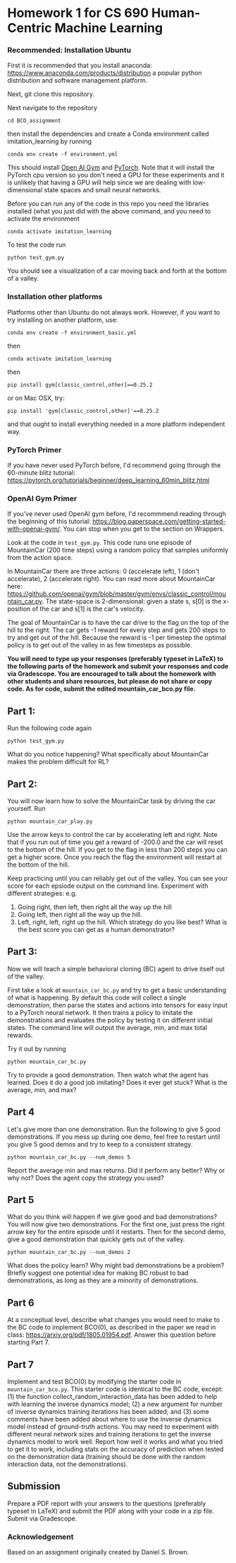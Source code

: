 # Homework 1 for CS 690 Human-Centric Machine Learning

### Recommended: Installation Ubuntu
First it is recommended that you install anaconda: <https://www.anaconda.com/products/distribution> a popular python distribution and software management platform.

Next, git clone this repository.

Next navigate to the repository
```
cd BCO_assignment
```
then install the dependencies and create a Conda environment called imitation_learning by running
```
conda env create -f environment.yml
```
This should install [Open AI Gym](https://www.gymlibrary.dev/) and [PyTorch](https://pytorch.org/get-started/locally/). Note that it will install the PyTorch cpu version so you don't need a GPU for these experiments and it is unlikely that having a GPU will help since we are dealing with low-dimensional state spaces and small neural networks.

Before you can run any of the code in this repo you need the libraries installed (what you just did with the above command, and you need to activate the environment
```
conda activate imitation_learning
```

To test the code run
```
python test_gym.py
```
You should see a visualization of a car moving back and forth at the bottom of a valley.

### Installation other platforms
Platforms other than Ubuntu do not always work. However, if you want to try installing on another platform, use:
```
conda env create -f environment_basic.yml
```
then 
```
conda activate imitation_learning
```
then
```
pip install gym[classic_control,other]==0.25.2
```
or on Mac OSX, try:
```
pip install 'gym[classic_control,other]'==0.25.2
```
and that ought to install everything needed in a more platform independent way.


### PyTorch Primer
If you have never used PyTorch before, I'd recommend going through the 60-minute blitz tutorial: <https://pytorch.org/tutorials/beginner/deep_learning_60min_blitz.html>


### OpenAI Gym Primer
If you've never used OpenAI gym before, I'd recommmend reading through the beginning of this tutorial: <https://blog.paperspace.com/getting-started-with-openai-gym/>. You can stop when you get to the section on Wrappers.



Look at the code in `test_gym.py`. This code runs one episode of MountainCar (200 time steps) using a random policy that samples uniformly from the action space.

In MountainCar there are three actions: 0 (accelerate left), 1 (don't accelerate), 2 (accelerate right). You can read more about MountainCar here: <https://github.com/openai/gym/blob/master/gym/envs/classic_control/mountain_car.py>. The state-space is 2-dimensional: given a state s, s[0] is the x-position of the car and s[1] is the car's velocity.

The goal of MountainCar is to have the car drive to the flag on the top of the hill to the right. The car gets -1 reward for every step and gets 200 steps to try and get out of the hill. Because the reward is -1 per timestep the optimal policy is to get out of the valley in as few timesteps as possible.

<strong>You will need to type up your responses (preferably typeset in LaTeX) to the following parts of the homework and submit your responses and code via Gradescope. You are encouraged to talk about the homework with other students and share resources, but please do not share or copy code. As for code, submit the edited mountain_car_bco.py file. </strong>

## Part 1:

Run the following code again
```
python test_gym.py
```
What do you notice happening? What specifically about MountainCar makes the problem difficult for RL? 

## Part 2:
You will now learn how to solve the MountainCar task by driving the car yourself.
Run
```
python mountain_car_play.py
```
Use the arrow keys to control the car by accelerating left and right. Note that if you run out of time you get a reward of -200.0 and the car will reset to the bottom of the hill. If you get to the flag in less than 200 steps you can get a higher score. Once you reach the flag the environment will restart at the bottom of the hill.

Keep practicing until you can reliably get out of the valley. You can see your score for each epsiode output on the command line. 
Experiment with different strategies: e.g.
1. Going right, then left, then right all the way up the hill
2. Going left, then right all the way up the hill.
3. Left, right, left, right up the hill.
Which strategy do you like best? What is the best score you can get as a human demonstrator?

## Part 3: 

Now we will teach a simple behavioral cloning (BC) agent to drive itself out of the valley.

First take a look at `mountain_car_bc.py` and try to get a basic understanding of what is happening. By default this code will collect a single demonstration, then parse the states and actions into tensors for easy input to a PyTorch neural network. It then trains a policy to imitate the demonstrations and evaluates the policy by testing it on different initial states. The command line will output the average, min, and max total rewards.

Try it out by running
```
python mountain_car_bc.py
```
Try to provide a good demonstration. Then watch what the agent has learned. Does it do a good job imitating? Does it ever get stuck? What is the average, min, and max?

## Part 4

Let's give more than one demonstration. Run the following to give 5 good demonstrations. If you mess up during one demo, feel free to restart until you give 5 good demos and try to keep to a consistent strategy.
```
python mountain_car_bc.py --num_demos 5
```
Report the average min and max returns. Did it perform any better? Why or why not? Does the agent copy the strategy you used? 

## Part 5
What do you think will happen if we give good and bad demonstrations?
You will now give two demonstrations. For the first one, just press the right arrow key for the entire episode until it restarts. Then for the second demo, give a good demonstration that quickly gets out of the valley.
```
python mountain_car_bc.py --num_demos 2
```
What does the policy learn? Why might bad demonstrations be a problem? Briefly suggest one potential idea for making BC robust to bad demonstrations, as long as they are a minority of demonstrations.

## Part 6
At a conceptual level, describe what changes you would need to make to the BC code to implement BCO(0), as described in the paper we read in class: https://arxiv.org/pdf/1805.01954.pdf. Answer this question before starting Part 7.

## Part 7
Implement and test BCO(0) by modifying the starter code in `mountain_car_bco.py`. This starter code is identical to the BC code, except: (1) the function collect_random_interaction_data has been added to help with learning the inverse dynamics model; (2) a new argument for number of inverse dynamics training iterations has been added; and (3) some comments have been added about where to use the inverse dynamics model instead of ground-truth actions.  You may need to experiment with different neural network sizes and training iterations to get the inverse dynamics model to work well. Report how well it works and what you tried to get it to work, including stats on the accuracy of prediction when tested on the demonstration data (training should be done with the random interaction data, not the demonstrations).

## Submission
Prepare a PDF report with your answers to the questions (preferably typeset in LaTeX) and submit the PDF along with your code in a zip file. Submit via Gradescope.

### Acknowledgement
Based on an assignment originally created by Daniel S. Brown. 
